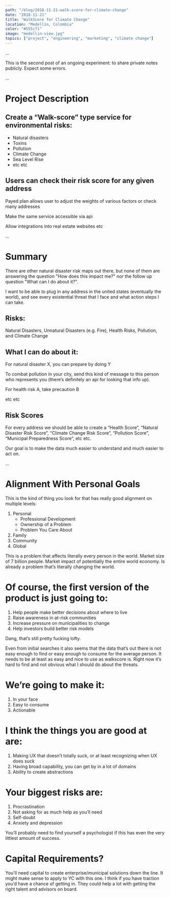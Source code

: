 ```yaml
---
path: "/blog/2018-11-21-walk-score-for-climate-change"
date: "2018-11-21"
title: "WalkScore for Climate Change"
location: "Medellín, Colombia"
color: "#555c71"
image: "medellin-view.jpg"
topics: ["project", "engineering", "marketing", "climate change"]
---
```


...

This is the second post of an ongoing experiment: to share private notes publicly. Expect some errors.

...

# Project Description

## Create a “Walk-score” type service for environmental risks:

- Natural disasters
- Toxins
- Pollution
- Climate Change
- Sea Level Rise
- etc etc

## Users can check their risk score for any given address

Payed plan allows user to adjust the weights of various factors or check many addresses

Make the same service accessible via api

Allow integrations into real estate websites etc

...

# Summary

There are other natural disaster risk maps out there, but none of them are answering the question "How does this impact me?" nor the follow up question "What can I do about it?".

I want to be able to plug in any address in the united states (eventually the world), and see every existential threat that I face and what action steps I can take.

## Risks:

Natural Disasters, Unnatural Disasters (e.g. Fire), Health Risks, Pollution, and Climate Change

## What I can do about it:

For natural disaster X, you can prepare by doing Y

To combat pollution in your city, send this kind of message to this person who represents you (there’s definitely an api for looking that info up).

For health risk A, take precaution B

etc etc

## Risk Scores

For every address we should be able to create a “Health Score”, “Natural Disaster Risk Score”, “Climate Change Risk Score”, “Pollution Score”, “Municipal Preparedness Score”, etc etc.

Our goal is to make the data much easier to understand and much easier to act on.

...

# Alignment With Personal Goals

This is the kind of thing you look for that has really good alignment on multiple levels:

1.  Personal
    - Professional Development
    - Ownership of a Problem
    - Problem You Care About
2. Family
3. Community
4. Global

This is a problem that affects literally every person in the world. Market size of 7 billion people. Market impact of potentially the entire world economy. Is already a problem that’s literally changing the world.

# Of course, the first version of the product is just going to:

1. Help people make better decisions about where to live
2. Raise awareness in at-risk communities
3. Increase pressure on municipalities to change
4. Help investors build better risk models

Dang, that’s still pretty fucking lofty.

Even from initial searches it also seems that the data that’s out there is not easy enough to find or easy enough to consume for the average person. It needs to be at least as easy and nice to use as walkscore is. Right now it’s hard to find and not obvious what I should do about the threats.

# We’re going to make it:

1. In your face
2. Easy to consume
3. Actionable

# I think the things you are good at are:

1. Making UX that doesn’t totally suck, or at least recognizing when UX does suck
2. Having broad capability, you can get by in a lot of domains
3. Ability to create abstractions

# Your biggest risks are:

1. Procrastination
2. Not asking for as much help as you’ll need
3. Self-doubt
4. Anxiety and depression

You’ll probably need to find yourself a psychologist if this has even the very littlest amount of success.

# Capital Requirements?

You'll need capital to create enterprise/municipal solutions down the line. It might make sense to apply to YC with this one. I think if you have traction you’d have a chance of getting in. They could help a lot with getting the right talent and advisors on board.

